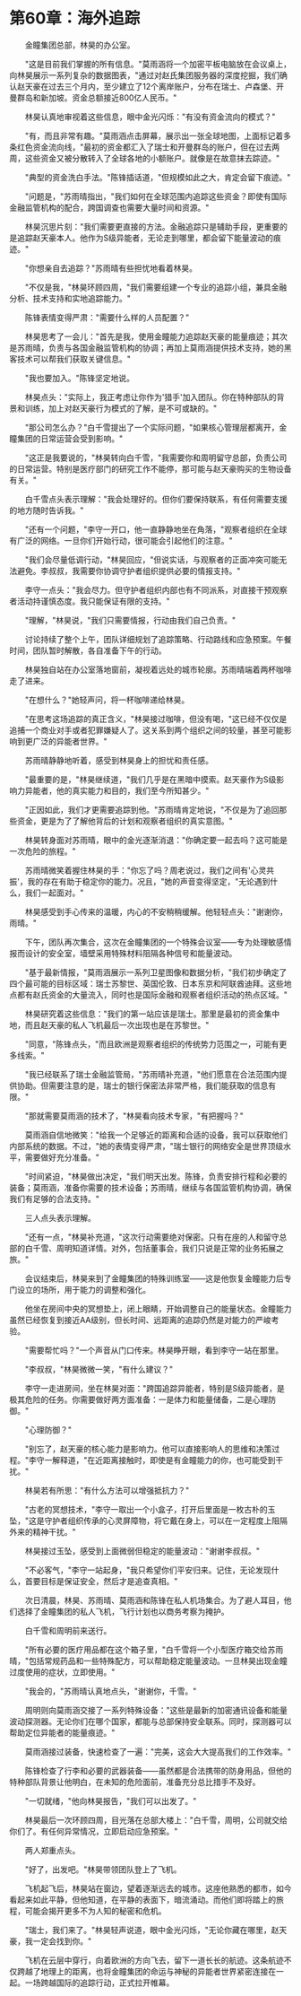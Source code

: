 # 第60章：海外追踪

　　金瞳集团总部，林昊的办公室。

　　"这是目前我们掌握的所有信息。"莫雨涵将一个加密平板电脑放在会议桌上，向林昊展示一系列复杂的数据图表，"通过对赵氏集团服务器的深度挖掘，我们确认赵天豪在过去三个月内，至少建立了12个离岸账户，分布在瑞士、卢森堡、开曼群岛和新加坡。资金总额接近800亿人民币。"

　　林昊认真地审视着这些信息，眼中金光闪烁："有没有资金流向的模式？"

　　"有，而且非常有趣。"莫雨涵点击屏幕，展示出一张全球地图，上面标记着多条红色资金流向线，"最初的资金都汇入了瑞士和开曼群岛的账户，但在过去两周，这些资金又被分散转入了全球各地的小额账户。就像是在故意抹去踪迹。"

　　"典型的资金洗白手法。"陈锋插话道，"但规模如此之大，肯定会留下痕迹。"

　　"问题是，"苏雨晴指出，"我们如何在全球范围内追踪这些资金？即使有国际金融监管机构的配合，跨国调查也需要大量时间和资源。"

　　林昊沉思片刻："我们需要更直接的方法。金融追踪只是辅助手段，更重要的是追踪赵天豪本人。他作为S级异能者，无论走到哪里，都会留下能量波动的痕迹。"

　　"你想亲自去追踪？"苏雨晴有些担忧地看着林昊。

　　"不仅是我，"林昊环顾四周，"我们需要组建一个专业的追踪小组，兼具金融分析、技术支持和实地追踪能力。"

　　陈锋表情变得严肃："需要什么样的人员配置？"

　　林昊思考了一会儿："首先是我，使用金瞳能力追踪赵天豪的能量痕迹；其次是苏雨晴，负责与各国金融监管机构的协调；再加上莫雨涵提供技术支持，她的黑客技术可以帮我们获取关键信息。"

　　"我也要加入。"陈锋坚定地说。

　　林昊点头："实际上，我正考虑让你作为'猎手'加入团队。你在特种部队的背景和训练，加上对赵天豪行为模式的了解，是不可或缺的。"

　　"那公司怎么办？"白千雪提出了一个实际问题，"如果核心管理层都离开，金瞳集团的日常运营会受到影响。"

　　"这正是我要说的，"林昊转向白千雪，"我需要你和周明留守总部，负责公司的日常运营。特别是医疗部门的研究工作不能停，那可能与赵天豪购买的生物设备有关。"

　　白千雪点头表示理解："我会处理好的。但你们要保持联系，有任何需要支援的地方随时告诉我。"

　　"还有一个问题，"李守一开口，他一直静静地坐在角落，"观察者组织在全球有广泛的网络。一旦你们开始行动，很可能会引起他们的注意。"

　　"我们会尽量低调行动，"林昊回应，"但说实话，与观察者的正面冲突可能无法避免。李叔叔，我需要你协调守护者组织提供必要的情报支持。"

　　李守一点头："我会尽力。但守护者组织内部也有不同派系，对直接干预观察者活动持谨慎态度。我只能保证有限的支持。"

　　"理解，"林昊说，"我们只需要情报，行动由我们自己负责。"

　　讨论持续了整个上午，团队详细规划了追踪策略、行动路线和应急预案。午餐时间，团队暂时解散，各自准备下午的行动。

　　林昊独自站在办公室落地窗前，凝视着远处的城市轮廓。苏雨晴端着两杯咖啡走了进来。

　　"在想什么？"她轻声问，将一杯咖啡递给林昊。

　　"在思考这场追踪的真正含义，"林昊接过咖啡，但没有喝，"这已经不仅仅是追捕一个商业对手或者犯罪嫌疑人了。这关系到两个组织之间的较量，甚至可能影响到更广泛的异能者世界。"

　　苏雨晴静静地听着，感受到林昊身上的担忧和责任感。

　　"最重要的是，"林昊继续道，"我们几乎是在黑暗中摸索。赵天豪作为S级影响力异能者，他的真实能力和目的，我们至今所知甚少。"

　　"正因如此，我们才更需要追踪到他。"苏雨晴肯定地说，"不仅是为了追回那些资金，更是为了了解他背后的计划和观察者组织的真实意图。"

　　林昊转身面对苏雨晴，眼中的金光逐渐消退："你确定要一起去吗？这可能是一次危险的旅程。"

　　苏雨晴微笑着握住林昊的手："你忘了吗？周老说过，我们之间有'心灵共振'，我的存在有助于稳定你的能力。况且，"她的声音变得坚定，"无论遇到什么，我们一起面对。"

　　林昊感受到手心传来的温暖，内心的不安稍稍缓解。他轻轻点头："谢谢你，雨晴。"

　　下午，团队再次集合，这次在金瞳集团的一个特殊会议室——专为处理敏感情报而设计的安全室，墙壁采用特殊材料阻隔各种信号和能量波动。

　　"基于最新情报，"莫雨涵展示一系列卫星图像和数据分析，"我们初步确定了四个最可能的目标区域：瑞士苏黎世、英国伦敦、日本东京和阿联酋迪拜。这些地点都有赵氏资金的大量流入，同时也是国际金融和观察者组织活动的热点区域。"

　　林昊研究着这些信息："我们的第一站应该是瑞士。那里是最初的资金集中地，而且赵天豪的私人飞机最后一次出现也是在苏黎世。"

　　"同意，"陈锋点头，"而且欧洲是观察者组织的传统势力范围之一，可能有更多线索。"

　　"我已经联系了瑞士金融监管局，"苏雨晴补充道，"他们愿意在合法范围内提供协助。但需要注意的是，瑞士的银行保密法非常严格，我们能获取的信息有限。"

　　"那就需要莫雨涵的技术了，"林昊看向技术专家，"有把握吗？"

　　莫雨涵自信地微笑："给我一个足够近的距离和合适的设备，我可以获取他们内部系统的数据。不过，"她的表情变得严肃，"瑞士银行的网络安全是世界顶级水平，需要做好充分准备。"

　　"时间紧迫，"林昊做出决定，"我们明天出发。陈锋，负责安排行程和必要的装备；莫雨涵，准备你需要的技术设备；苏雨晴，继续与各国监管机构协调，确保我们有足够的合法支持。"

　　三人点头表示理解。

　　"还有一点，"林昊补充道，"这次行动需要绝对保密。只有在座的人和留守总部的白千雪、周明知道详情。对外，包括董事会，我们只说是正常的业务拓展之旅。"

　　会议结束后，林昊来到了金瞳集团的特殊训练室——这是他恢复金瞳能力后专门设立的场所，用于能力的调整和强化。

　　他坐在房间中央的冥想垫上，闭上眼睛，开始调整自己的能量状态。金瞳能力虽然已经恢复到接近AA级别，但长时间、远距离的追踪仍然是对能力的严峻考验。

　　"需要帮忙吗？"一个声音从门口传来。林昊睁开眼，看到李守一站在那里。

　　"李叔叔，"林昊微微一笑，"有什么建议？"

　　李守一走进房间，坐在林昊对面："跨国追踪异能者，特别是S级异能者，是极其危险的任务。你需要做好两方面准备：一是体力和能量储备，二是心理防御。"

　　"心理防御？"

　　"别忘了，赵天豪的核心能力是影响力。他可以直接影响人的思维和决策过程。"李守一解释道，"在近距离接触时，即使是有金瞳能力的你，也可能受到干扰。"

　　林昊若有所思："有什么方法可以增强抵抗力？"

　　"古老的冥想技术，"李守一取出一个小盒子，打开后里面是一枚古朴的玉坠，"这是守护者组织传承的心灵屏障物，将它戴在身上，可以在一定程度上阻隔外来的精神干扰。"

　　林昊接过玉坠，感受到上面微弱但稳定的能量波动："谢谢李叔叔。"

　　"不必客气，"李守一站起身，"我只希望你们平安归来。记住，无论发现什么，首要目标是保证安全，然后才是追查真相。"

　　次日清晨，林昊、苏雨晴、莫雨涵和陈锋在私人机场集合。为了避人耳目，他们选择了金瞳集团的私人飞机，飞行计划也以商务考察为掩护。

　　白千雪和周明前来送行。

　　"所有必要的医疗用品都在这个箱子里，"白千雪将一个小型医疗箱交给苏雨晴，"包括常规药品和一些特殊配方，可以帮助稳定能量波动。一旦林昊出现金瞳过度使用的症状，立即使用。"

　　"我会的，"苏雨晴认真地点头，"谢谢你，千雪。"

　　周明则向莫雨涵交接了一系列特殊设备："这些是最新的加密通讯设备和能量波动探测器。无论你们在哪个国家，都能与总部保持安全联系。同时，探测器可以帮助定位异能者的能量痕迹。"

　　莫雨涵接过装备，快速检查了一遍："完美，这会大大提高我们的工作效率。"

　　陈锋检查了行李和必要的武器装备——虽然都是合法携带的防身用品，但他的特种部队背景让他明白，在未知的危险面前，准备充分总比措手不及好。

　　"一切就绪，"他向林昊报告，"我们可以出发了。"

　　林昊最后一次环顾四周，目光落在总部大楼上："白千雪，周明，公司就交给你们了。有任何异常情况，立即启动应急预案。"

　　两人郑重点头。

　　"好了，出发吧。"林昊带领团队登上了飞机。

　　飞机起飞后，林昊站在窗边，望着逐渐远去的城市。这座他熟悉的都市，如今看起来如此平静，但他知道，在平静的表面下，暗流涌动。而他们即将踏上的旅程，可能会揭开更多不为人知的秘密和危机。

　　"瑞士，我们来了。"林昊轻声说道，眼中金光闪烁，"无论你藏在哪里，赵天豪，我一定会找到你。"

　　飞机在云层中穿行，向着欧洲的方向飞去，留下一道长长的航迹。这条航迹不仅跨越了地理上的距离，也将金瞳集团的命运与神秘的异能者世界紧密连接在一起。一场跨越国际的追踪行动，正式拉开帷幕。 